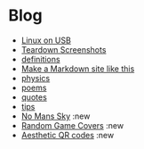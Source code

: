 # Blog

- [Linux on USB](linux_on_usb)
- [Teardown Screenshots](teardown)
- [definitions](definitions.md)
- [Make a Markdown site like this](make_md_site.md)
- [physics](physics.md)
- [poems](poems.md)
- [quotes](quotes.md)
- [tips](tips.md)
- [No Mans Sky](no_mans_sky) :new
- [Random Game Covers](random_game_covers.md) :new
- [Aesthetic QR codes](aesthetic_qr) :new
